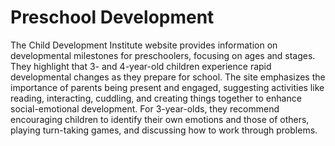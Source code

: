 
# Preschool Development

The Child Development Institute website provides information on developmental milestones for preschoolers, focusing on ages and stages. They highlight that 3- and 4-year-old children experience rapid developmental changes as they prepare for school. The site emphasizes the importance of parents being present and engaged, suggesting activities like reading, interacting, cuddling, and creating things together to enhance social-emotional development. For 3-year-olds, they recommend encouraging children to identify their own emotions and those of others, playing turn-taking games, and discussing how to work through problems.
